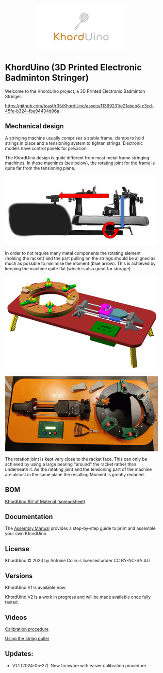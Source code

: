 
<p align="center">
  <img width="300" src="images/logo2.png">
</p>

# KhordUino (3D Printed Electronic Badminton Stringer)

Welcome to the KhordUino project, a 3D Printed Electronic Badminton Stringer. 

https://github.com/toastfr35/KhordUino/assets/11369231/e21abeb8-c3cd-45fe-b324-fbe94404d06a


## Mechanical design

A stringing machine usually comprises a stable frame, clamps to hold strings in place and a tensioning system to tighten strings. 
Electronic models have control panels for precision. 

The KhordUino design is quite different from most metal frame stringing machines. In these machines (see below), the rotating joint for the frame is quite far from the tensioning plane.

<p align="center">
  <img width="600" src="V1/images/traditional_machine.png">
</p>


In order to not require many metal components the rotating element (holding the racket) and the part pulling 
on the strings should be aligned as much as possible to minimise the moment (blue arrow).
This is achieved by keeping the machine quite flat (which is also great for storage).

<p align="center">
  <img width="600" src="V1/images/this_machine.png">
</p>

<p align="center">
  <img width="600" src="V1/images/main.jpg">
</p>


The rotation joint is kept very close to the racket face. This can only be achieved by using a large bearing "around" the racket rather than underneath it.
As the rotating joint and the tensioning part of the machine are almost in the same plane the resulting Moment is greatly reduced.

## BOM

[KhordUino Bill of Material (spreadsheet)](https://docs.google.com/spreadsheets/d/1VggcFAZ6FdfzaC9WXAd_AR7_Q7eQJJpP21XG0TGiltw/edit?usp=sharing)

## Documentation

The [Assembly Manual](V1/KhordUino_Manual.pdf) provides a step-by-step guide to print and assemble your own KhordUino.

## License

KhordUino © 2023 by Antoine Colin is licensed under CC BY-NC-SA 4.0

## Versions

KhordUino V1 is available now.

KhordUino V2 is a work in progress and will be made available once fully tested.

## Videos

[Calibration procedure](https://youtu.be/ICjtoKouB5M)

[Using the string puller](https://youtu.be/xCwdWevW81s)


## Updates:

- V1.1 (2024-05-27).  New firmware with easier calibration procedure. 
